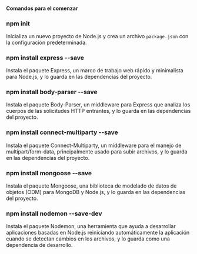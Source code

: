 #### Comandos para el comenzar

### npm init
Inicializa un nuevo proyecto de Node.js y crea un archivo `package.json` con la configuración predeterminada.

### npm install express --save
Instala el paquete Express, un marco de trabajo web rápido y minimalista para Node.js, y lo guarda en las dependencias del proyecto.

### npm install body-parser --save
Instala el paquete Body-Parser, un middleware para Express que analiza los cuerpos de las solicitudes HTTP entrantes, y lo guarda en las dependencias del proyecto.

### npm install connect-multiparty --save
Instala el paquete Connect-Multiparty, un middleware para el manejo de multipart/form-data, principalmente usado para subir archivos, y lo guarda en las dependencias del proyecto.

### npm install mongoose --save
Instala el paquete Mongoose, una biblioteca de modelado de datos de objetos (ODM) para MongoDB y Node.js, y lo guarda en las dependencias del proyecto.

### npm install nodemon --save-dev
Instala el paquete Nodemon, una herramienta que ayuda a desarrollar aplicaciones basadas en Node.js reiniciando automáticamente la aplicación cuando se detectan cambios en los archivos, y lo guarda como una dependencia de desarrollo.
